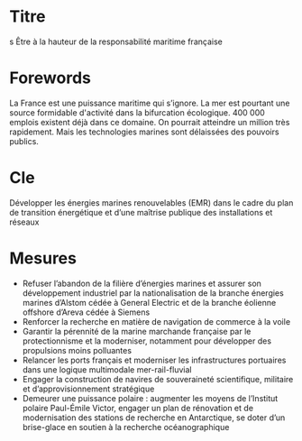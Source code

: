 # Titre
s
Être à la hauteur de la responsabilité maritime française
# Forewords

La France est une puissance maritime qui s’ignore. La mer est pourtant une source formidable d'activité dans la bifurcation écologique. 400 000 emplois existent déjà dans ce domaine. On pourrait atteindre un million très rapidement. Mais les technologies marines sont délaissées des pouvoirs publics.

# Cle

Développer les énergies marines renouvelables (EMR) dans le cadre du plan de transition énergétique et d’une maîtrise publique des installations et réseaux
# Mesures

* Refuser l’abandon de la filière d’énergies marines et assurer son développement industriel par la nationalisation de la branche énergies marines d’Alstom cédée à General Electric et de la branche éolienne offshore d’Areva cédée à Siemens
* Renforcer la recherche en matière de navigation de commerce à la voile
* Garantir la pérennité de la marine marchande française par le protectionnisme et la moderniser, notamment pour développer des propulsions moins polluantes
* Relancer les ports français et moderniser les infrastructures portuaires dans une logique multimodale mer-rail-fluvial
* Engager la construction de navires de souveraineté scientifique, militaire et d’approvisionnement stratégique
* Demeurer une puissance polaire : augmenter les moyens de l’Institut polaire Paul-Émile Victor, engager un plan de rénovation et de modernisation des stations de recherche en Antarctique, se doter d’un brise-glace en soutien à la recherche océanographique